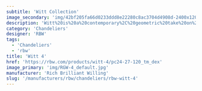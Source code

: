 ```yaml
---
subtitle: 'Witt Collection'
image_secondary: 'img/42bf205fa66d0233ddd8e22280c8ac3704d4908d-2400x1200.png'
description: 'Witt%20is%20a%20contemporary%2C%20geometric%20take%20on%20the%20traditional%20chandelier.%20Two%20glowing%2C%20pearl-like%20luminaires%20are%20framed%20by%20the%20graphic%20outlines%20of%20five%20hollow%20brass%20cubes%2C%20which%2C%20like%20building%20blocks%2C%20allow%20for%20endless%20compositions%3A%20They%20can%20be%20hung%20in%20a%20linear%20procession%2C%20both%20horizontally%20and%20vertical'
category: 'Chandeliers'
designer: 'RBW'
tags:
  - 'Chandeliers'
  - 'rbw'
title: 'Witt 4'
href: 'https://rbw.com/products/witt-4/pc24-27-120_tm_dex'
image_primary: 'img/RGW-4_default.jpg'
manufacturer: 'Rich Brilliant Willing'
slug: '/manufacturers/rbw/chandeliers/rbw-witt-4'
---
```

